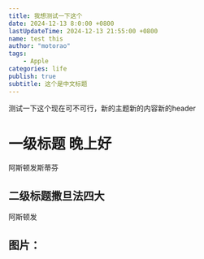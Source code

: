 ```yaml
---
title: 我想测试一下这个
date: 2024-12-13 8:0:00 +0800
lastUpdateTime: 2024-12-13 21:55:00 +0800
name: test this
author: "motorao"
tags: 
    - Apple
categories: life
publish: true
subtitle: 这个是中文标题
---
```

    
测试一下这个现在可不可行，新的主题新的内容新的header

#  一级标题 晚上好



阿斯顿发斯蒂芬





## 二级标题撒旦法四大

阿斯顿发

## 图片：

